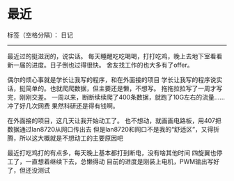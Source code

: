 ﻿# 最近

标签（空格分隔）： 日记

---

最近过的挺滋润的，说实话。
每天睡醒吃吃喝喝，打打吃鸡，晚上去地下室看看新一届的进度。日子倒也过得很快。
舍友找工作的也大多有了offer。

偶尔的烦心事就是学长让我写的程序，和在外面接的项目
学长让我写的程序说实话，挺简单的。也就爬爬数据，但主要还是懒，不想写。
拖拖拉拉写了一周才写完，刚刚交差。
一周以来，断断续续爬了400条数据，就跑了10G左右的流量……冲了好几次网费
果然科研还是得有钱啊。

在外面接的项目，这几天让我开始动工了。
也不想动，就画画电路板，用407把数据通过lan8720从网口传出去
但是lan8720和网口不是我的“舒适区”，又得折腾，所以这大概就是不想动工的主要原因吧

最近打吃鸡打的有点多，每天晚上基本都打到断电，没有啥其他时间
四旋翼也停工了，一直想着继续下去，总懒得动
目前的进度是刚装上电机，PWM输出写好了，但还没测试



